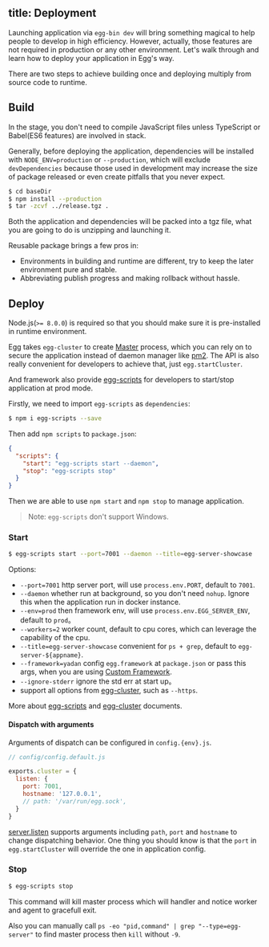 title: Deployment
---

Launching application via `egg-bin dev` will bring something magical to help people to develop in high efficiency. However, actually, those features are not required in production or any other environment. Let's walk through and learn how to deploy your application in Egg's way.

There are two steps to achieve building once and deploying multiply from source code to runtime.

## Build

In the stage, you don't need to compile JavaScript files unless TypeScript or Babel(ES6 features) are involved in stack.

Generally, before deploying the application, dependencies will be installed with `NODE_ENV=production` or `--production`, which will exclude `devDependencies` because those used in development may increase the size of package released or even create pitfalls that you never expect.

```bash
$ cd baseDir
$ npm install --production
$ tar -zcvf ../release.tgz .
```

Both the application and dependencies will be packed into a tgz file, what you are going to do is unzipping and launching it.

Reusable package brings a few pros in:
- Environments in building and runtime are different, try to keep the later environment pure and stable.
- Abbreviating publish progress and making rollback without hassle.

## Deploy

Node.js(`>= 8.0.0`) is required so that you should make sure it is pre-installed in runtime environment.

Egg takes `egg-cluster` to create [Master](https://github.com/eggjs/egg/blob/master/docs/source/en/core/cluster-and-ipc.md#master) process, which you can rely on to secure the application instead of daemon manager like [pm2]. The API is also really convenient for developers to achieve that, just `egg.startCluster`.

And framework also provide [egg-scripts] for developers to start/stop application at prod mode.

Firstly, we need to import `egg-scripts` as `dependencies`:

```bash
$ npm i egg-scripts --save
```

Then add `npm scripts` to `package.json`:

```json
{
  "scripts": {
    "start": "egg-scripts start --daemon",
    "stop": "egg-scripts stop"
  }
}
```

Then we are able to use `npm start` and `npm stop` to manage application.

> Note: `egg-scripts` don't support Windows.

### Start

```bash
$ egg-scripts start --port=7001 --daemon --title=egg-server-showcase
```

Options:

- `--port=7001` http server port, will use `process.env.PORT`, default to `7001`.
- `--daemon` whether run at background, so you don't need `nohup`. Ignore this when the application run in docker instance.
- `--env=prod` then framework env, will use `process.env.EGG_SERVER_ENV`, default to `prod`。
- `--workers=2` worker count, default to cpu cores, which can leverage the capability of the cpu.
- `--title=egg-server-showcase` convenient for `ps + grep`, default to `egg-server-${appname}`.
- `--framework=yadan` config `egg.framework` at `package.json` or pass this args, when you are using [Custom Framework](../advanced/framework.md).
- `--ignore-stderr` ignore the std err at start up。
- support all options from [egg-cluster], such as `--https`.

More about [egg-scripts] and [egg-cluster] documents.

#### Dispatch with arguments

Arguments of dispatch can be configured in `config.{env}.js`.

```js
// config/config.default.js

exports.cluster = {
  listen: {
    port: 7001,
    hostname: '127.0.0.1',
    // path: '/var/run/egg.sock',
  }
}
```

[server.listen](https://nodejs.org/api/http.html#http_server_listen_port_hostname_backlog_callback) supports arguments including `path`, `port` and `hostname` to change dispatching behavior. One thing you should know is that the `port` in `egg.startCluster` will override the one in application config.

### Stop

```bash
$ egg-scripts stop
```

This command will kill master process which will handler and notice worker and agent to gracefull exit.

Also you can manually call `ps -eo "pid,command" | grep "--type=egg-server"` to find master process then `kill` without `-9`.

[egg-cluster]: https://github.com/eggjs/egg-cluster
[egg-scripts]: https://github.com/eggjs/egg-scripts
[pm2]: https://github.com/Unitech/pm2